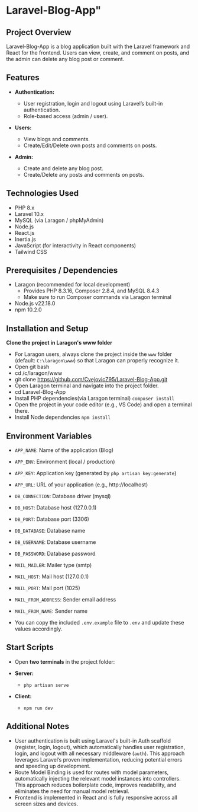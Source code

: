 # Laravel-Blog-App"

## Project Overview

Laravel-Blog-App is a blog application built with the Laravel framework and React for the frontend. Users can view, create, and comment on posts, and the admin can delete any blog post or comment.

## Features

- **Authentication:**
  - User registration, login and logout using Laravel’s built-in authentication.
  - Role-based access (admin / user).

- **Users:**
  - View blogs and comments.
  - Create/Edit/Delete own posts and comments on posts.

- **Admin:**
  - Create and delete any blog post.
  - Create/Delete any posts and comments on posts.

## Technologies Used

- PHP 8.x
- Laravel 10.x
- MySQL (via Laragon / phpMyAdmin)
- Node.js
- React.js
- Inertia.js
- JavaScript (for interactivity in React components)
- Tailwind CSS

## Prerequisites / Dependencies

- Laragon (recommended for local development)
  - Provides PHP 8.3.16, Composer 2.8.4, and MySQL 8.4.3
  - Make sure to run Composer commands via Laragon terminal
- Node.js v22.18.0
- npm 10.2.0

## Installation and Setup

**Clone the project in Laragon's www folder**  

- For Laragon users, always clone the project inside the `www` folder (default: `C:\laragon\www`) so that Laragon can properly recognize it.
- Open git bash
- cd /c/laragon/www
- git clone <https://github.com/CvejovicZ95/Laravel-Blog-App.git>
- Open Laragon terminal and navigate into the project folder.
- cd Laravel-Blog-App
- Install PHP dependencies(via Laragon terminal) `composer install`
- Open the project in your code editor (e.g., VS Code) and open a terminal there.
- Install Node dependencies `npm install`

## Environment Variables

- `APP_NAME`: Name of the application (Blog)
- `APP_ENV`: Environment (local / production)
- `APP_KEY`: Application key (generated by `php artisan key:generate`)
- `APP_URL`: URL of your application (e.g., http://localhost)
- `DB_CONNECTION`: Database driver (mysql)
- `DB_HOST`: Database host (127.0.0.1)
- `DB_PORT`: Database port (3306)
- `DB_DATABASE`: Database name
- `DB_USERNAME`: Database username
- `DB_PASSWORD`: Database password
- `MAIL_MAILER`: Mailer type (smtp)
- `MAIL_HOST`: Mail host (127.0.0.1)
- `MAIL_PORT`: Mail port (1025)
- `MAIL_FROM_ADDRESS`: Sender email address
- `MAIL_FROM_NAME`: Sender name
  
- You can copy the included `.env.example` file to `.env` and update these values accordingly.

## Start Scripts

- Open **two terminals** in the project folder:
  
- **Server:**
  - `php artisan serve`
- **Client:**
  - `npm run dev`

## Additional Notes

- User authentication is built using Laravel's built-in Auth scaffold (register, login, logout), which automatically handles user registration, login, and logout with all necessary middleware (`auth`). This approach leverages Laravel’s proven implementation, reducing potential errors and speeding up development.
- Route Model Binding is used for routes with model parameters, automatically injecting the relevant model instances into controllers. This approach reduces boilerplate code, improves readability, and eliminates the need for manual model retrieval.
- Frontend is implemented in React and is fully responsive across all screen sizes and devices.
